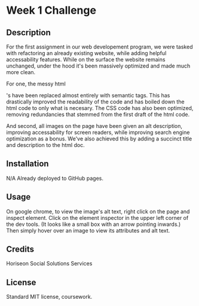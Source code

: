 # Week 1 Challenge

## Description

For the first assignment in our web developement program, we were tasked with refactoring an already existing website, while adding helpful accessability features. While on the surface the website remains unchanged, under the hood it's been massively optimized and made much more clean. 

For one, the messy html <div>'s have been replaced almost entirely with semantic tags. This has drastically improved the readability of the code and has boiled down the html code to only what is necesary. The CSS code has also been optimized, removing redundancies that stemmed from the first draft of the html code.

And second, all images on the page have been given an alt description, improving accessability for screen readers, while improving search engine optimization as a bonus. We've also achieved this by adding a succinct title and description to the html doc.

## Installation

N/A Already deployed to GitHub pages. 

## Usage

On google chrome, to view the image's alt text, right click on the page and inspect element. Click on the element inspector in the upper left corner of the dev tools. (It looks like a small box with an arrow pointing inwards.) Then simply hover over an image to view its attributes and alt text.

## Credits

Horiseon Social Solutions Services

## License

Standard MIT license, coursework. 

